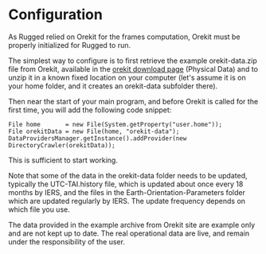 <!--- Copyright 2013-2018 CS Systèmes d'Information
  Licensed under the Apache License, Version 2.0 (the "License");
  you may not use this file except in compliance with the License.
  You may obtain a copy of the License at
  
    http://www.apache.org/licenses/LICENSE-2.0
  
  Unless required by applicable law or agreed to in writing, software
  distributed under the License is distributed on an "AS IS" BASIS,
  WITHOUT WARRANTIES OR CONDITIONS OF ANY KIND, either express or implied.
  See the License for the specific language governing permissions and
  limitations under the License.
-->

Configuration
=============

As Rugged relied on Orekit for the frames computation, Orekit
must be properly initialized for Rugged to run.

The simplest way to configure is to first retrieve the example orekit-data.zip
file from Orekit, available in the [orekit download page](https://www.orekit.org/download.html) (Physical Data)
and to unzip it in a known fixed location on your computer (let's assume it is on
your home folder, and it creates an orekit-data subfolder there).

Then near the start of your main program, and before Orekit is called for the
first time, you will add the following code snippet:

    File home       = new File(System.getProperty("user.home"));
    File orekitData = new File(home, "orekit-data");
    DataProvidersManager.getInstance().addProvider(new DirectoryCrawler(orekitData));

This is sufficient to start working.

Note that some of the data in the orekit-data folder needs to be updated,
typically the UTC-TAI.history file, which is updated about once every 18 months
by IERS, and the files in the Earth-Orientation-Parameters folder which are updated
regularly by IERS. The update frequency depends on which file you use.

The data provided in the example archive from Orekit site are example only and are
not kept up to date. The real operational data are live, and remain under the
responsibility of the user.